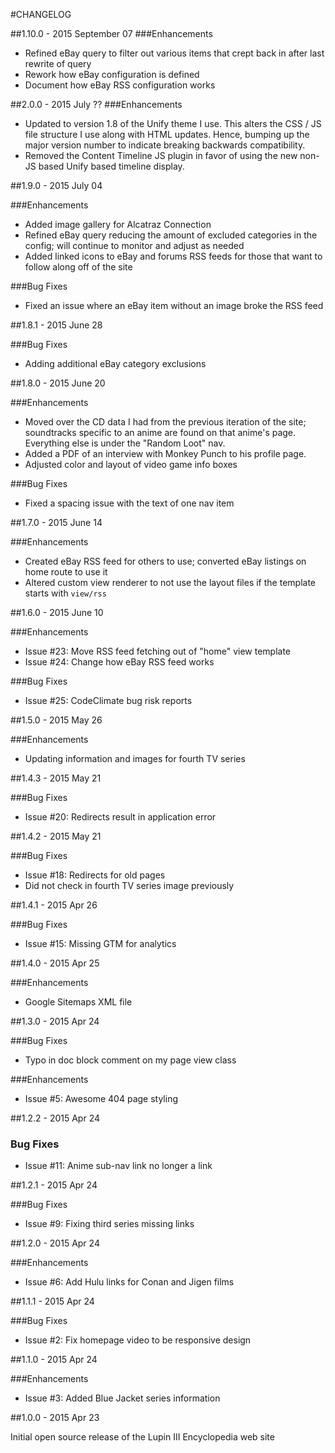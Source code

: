 #CHANGELOG

##1.10.0 - 2015 September 07
###Enhancements
* Refined eBay query to filter out various items that crept back in after last rewrite of query
* Rework how eBay configuration is defined
* Document how eBay RSS configuration works

##2.0.0 - 2015 July ??
###Enhancements
* Updated to version 1.8 of the Unify theme I use. This alters the CSS / JS file structure I use along with HTML updates.
  Hence, bumping up the major version number to indicate breaking backwards compatibility.
* Removed the Content Timeline JS plugin in favor of using the new non-JS based Unify based timeline display.

##1.9.0 - 2015 July 04

###Enhancements
* Added image gallery for Alcatraz Connection
* Refined eBay query reducing the amount of excluded categories in the config; will continue to monitor and adjust as needed
* Added linked icons to eBay and forums RSS feeds for those that want to follow along off of the site

###Bug Fixes
* Fixed an issue where an eBay item without an image broke the RSS feed

##1.8.1 - 2015 June 28

###Bug Fixes
* Adding additional eBay category exclusions 

##1.8.0 - 2015 June 20

###Enhancements
* Moved over the CD data I had from the previous iteration of the site; soundtracks specific to an anime are found on
  that anime's page. Everything else is under the "Random Loot" nav.
* Added a PDF of an interview with Monkey Punch to his profile page.
* Adjusted color and layout of video game info boxes

###Bug Fixes
* Fixed a spacing issue with the text of one nav item

##1.7.0 - 2015 June 14

###Enhancements
* Created eBay RSS feed for others to use; converted eBay listings on home route to use it
* Altered custom view renderer to not use the layout files if the template starts with `view/rss`

##1.6.0 - 2015 June 10

###Enhancements
* Issue #23: Move RSS feed fetching out of "home" view template
* Issue #24: Change how eBay RSS feed works

###Bug Fixes
* Issue #25: CodeClimate bug risk reports 
 
##1.5.0 - 2015 May 26

###Enhancements
* Updating information and images for fourth TV series

##1.4.3 - 2015 May 21

###Bug Fixes
* Issue #20: Redirects result in application error

##1.4.2 - 2015 May 21

###Bug Fixes
* Issue #18: Redirects for old pages
* Did not check in fourth TV series image previously

##1.4.1 - 2015 Apr 26

###Bug Fixes
* Issue #15: Missing GTM for analytics

##1.4.0 - 2015 Apr 25

###Enhancements
* Google Sitemaps XML file

##1.3.0 - 2015 Apr 24

###Bug Fixes
* Typo in doc block comment on my page view class

###Enhancements
* Issue #5: Awesome 404 page styling

##1.2.2 - 2015 Apr 24

### Bug Fixes
* Issue #11: Anime sub-nav link no longer a link

##1.2.1 - 2015 Apr 24

###Bug Fixes
* Issue #9: Fixing third series missing links

##1.2.0 - 2015 Apr 24

###Enhancements
* Issue #6: Add Hulu links for Conan and Jigen films

##1.1.1 - 2015 Apr 24

###Bug Fixes
* Issue #2: Fix homepage video to be responsive design

##1.1.0 - 2015 Apr 24

###Enhancements
* Issue #3: Added Blue Jacket series information

##1.0.0 - 2015 Apr 23

Initial open source release of the Lupin III Encyclopedia web site